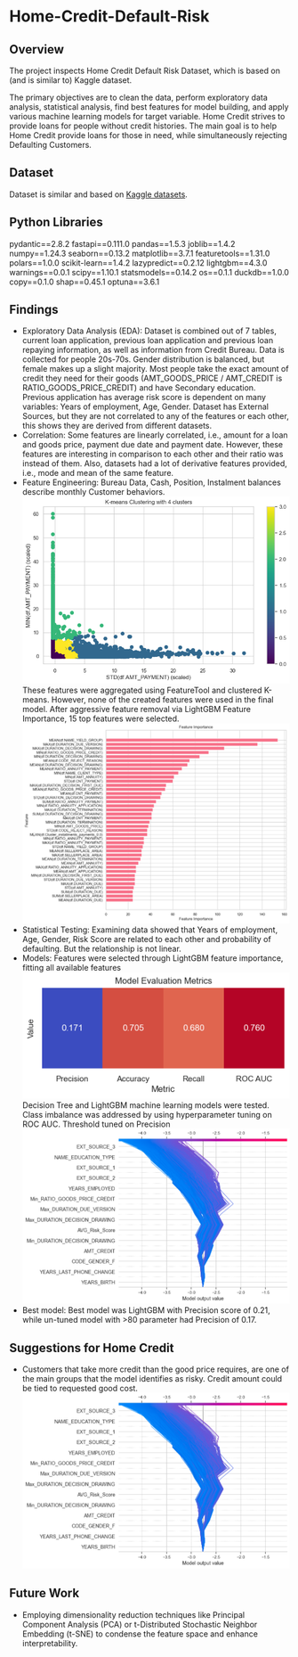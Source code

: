 # Home-Credit-Default-Risk
## Overview
The project inspects Home Credit Default Risk Dataset, which is based on (and is similar to) Kaggle dataset. 

The primary objectives are to clean the data, perform exploratory data analysis, statistical analysis, find best features for model building, and apply various machine learning models for target variable. Home Credit strives to provide loans for people without credit histories. The main goal is to help Home Credit provide loans for those in need, while simultaneously rejecting Defaulting Customers.

## Dataset
Dataset is similar and based on [Kaggle datasets](https://storage.googleapis.com/341-home-credit-default/home-credit-default-risk.zip).

## Python Libraries
pydantic==2.8.2
fastapi==0.111.0
pandas==1.5.3
joblib==1.4.2
numpy==1.24.3
seaborn==0.13.2
matplotlib==3.7.1
featuretools==1.31.0
polars==1.0.0
scikit-learn==1.4.2
lazypredict==0.2.12
lightgbm==4.3.0
warnings==0.0.1
scipy==1.10.1
statsmodels==0.14.2
os==0.1.1
duckdb==1.0.0
copy==0.1.0
shap==0.45.1
optuna==3.6.1

## Findings

* Exploratory Data Analysis (EDA): Dataset is combined out of 7 tables, current loan application, previous loan application and previous loan repaying information, as well as information from Credit Bureau. Data is collected for people 20s-70s. Gender distribution is balanced, but female makes up a slight majority. Most people take the exact amount of credit they need for their goods (AMT_GOODS_PRICE / AMT_CREDIT is RATIO_GOODS_PRICE_CREDIT) and have Secondary education. Previous application has average risk score is dependent on many variables: Years of employment, Age, Gender. Dataset has External Sources, but they are not correlated to any of the features or each other, this shows they are derived from different datasets. 
* Correlation: Some features are linearly correlated, i.e., amount for a loan and goods price, payment due date and payment date. However, these features are interesting in comparison to each other and their ratio was instead of them. Also, datasets had a lot of derivative features provided, i.e., mode and mean of the same feature.
* Feature Engineering: Bureau Data, Cash, Position, Instalment balances describe monthly Customer behaviors. 
![alt text](image-5.png)
These features were aggregated using FeatureTool and clustered K-means. However, none of the created features were used in the final model. After aggressive feature removal via LightGBM Feature Importance, 15 top features were selected.
![alt text](image-4.png)
* Statistical Testing:  Examining data showed that Years of employment, Age, Gender, Risk Score are related to each other and probability of defaulting. But the relationship is not linear.
* Models: Features were selected through LightGBM feature importance, fitting all available features
![alt text](image-3.png)
Decision Tree and LightGBM machine learning models were tested. Class imbalance was addressed by using hyperparameter tuning on ROC AUC. Threshold tuned on Precision
![alt text](image-2.png)
* Best model: Best model was LightGBM with Precision score of 0.21, while un-tuned model with >80 parameter had Precision of 0.17.

## Suggestions for Home Credit 
* Customers that take more credit than the good price requires, are one of the main groups that the model identifies as risky. Credit amount could be tied to requested good cost.
![alt text](image-1.png)

## Future Work

- Employing dimensionality reduction techniques like Principal Component Analysis (PCA) or t-Distributed Stochastic Neighbor Embedding (t-SNE) to condense the feature space and enhance interpretability.
